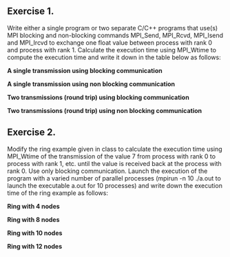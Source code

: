 ## Exercise 1. 
Write either a single program or two separate C/C++ programs that use(s) MPI blocking and non-blocking commands MPI_Send, MPI_Rcvd, MPI_Isend and MPI_Ircvd to exchange one float value between process with rank 0 and process with rank 1. Calculate the execution time using MPI_Wtime to compute the execution time and write it down in the table below as follows:

                                                                     
__**A single transmission using blocking communication**__ 

__**A single transmission using non blocking communication**__  

__**Two transmissions (round trip) using blocking communication**__

__**Two transmissions (round trip) using non blocking communication**__



## Exercise 2.
Modify the ring example given in class to calculate the execution time using MPI_Wtime of the transmission of the value 7 from process with rank 0 to process with rank 1, etc. until the value is received back at the process with rank 0. Use only blocking communication. Launch the execution of the program with a varied number of parallel processes (mpirun -n 10 ./a.out to launch the executable a.out for 10 processes) and write down the execution time of the ring example as follows:

__**Ring with 4 nodes**__

__**Ring with 8 nodes**__

__**Ring with 10 nodes**__

__**Ring with 12 nodes**__

